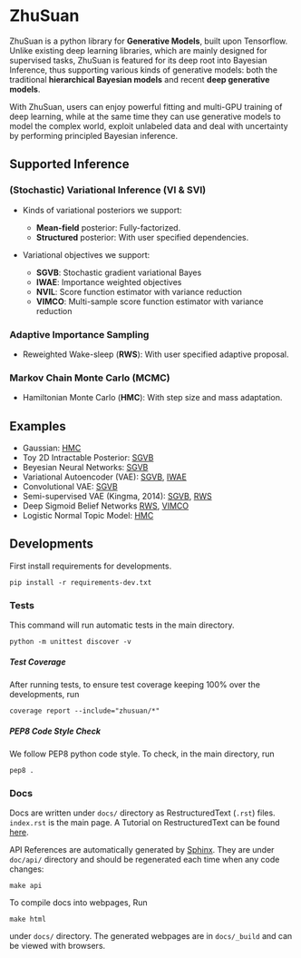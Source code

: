 # ZhuSuan

ZhuSuan is a python	library	for	**Generative Models**, built upon Tensorflow.
Unlike existing deep learning libraries, which are mainly designed for
supervised tasks, ZhuSuan is featured for its deep root into Bayesian
Inference, thus supporting various kinds of generative models: both the
traditional **hierarchical Bayesian models** and recent
**deep generative models**.

With ZhuSuan, users can enjoy powerful fitting and multi-GPU training of deep
learning, while at the same time they can use generative models to model the
complex world, exploit unlabeled data and deal with uncertainty by performing
principled Bayesian inference.

## Supported Inference
### (Stochastic) Variational Inference (VI & SVI)
* Kinds of variational posteriors we support:
  * __Mean-field__ posterior: Fully-factorized.
  * __Structured__ posterior: With user specified dependencies.

* Variational objectives we support:
  * __SGVB__: Stochastic gradient variational Bayes
  * __IWAE__: Importance weighted objectives
  * __NVIL__: Score function estimator with variance reduction
  * __VIMCO__: Multi-sample score function estimator with variance reduction

### Adaptive Importance Sampling
* Reweighted Wake-sleep (__RWS__): With user specified adaptive proposal.

### Markov Chain Monte Carlo (MCMC)
* Hamiltonian Monte Carlo (__HMC__): With step size and mass adaptation.

## Examples
* Gaussian: 
[HMC](examples/gaussian.py)
* Toy 2D Intractable Posterior: 
[SGVB](examples/toy2d.py)
* Beyesian Neural Networks: 
[SGVB](examples/bayesian_nn.py)
* Variational Autoencoder (VAE): 
[SGVB](examples/vae.py), 
[IWAE](examples/iwae.py)
* Convolutional VAE: 
[SGVB](examples/vae_conv.py)
* Semi-supervised VAE (Kingma, 2014): 
[SGVB](examples/vae_ssl.py),
[RWS](examples/vae_ssl_rws.py)
* Deep Sigmoid Belief Networks
[RWS](examples/sbn_rws.py),
[VIMCO](examples/sbn_vimco.py)
* Logistic Normal Topic Model: 
[HMC](examples/lntm_mcem.py)

## Developments

First install requirements for developments.

`pip install -r requirements-dev.txt`

### Tests
This command will run automatic tests in the main directory.

`python -m unittest discover -v`

##### Test Coverage
After running tests, to ensure test coverage keeping 100% over the 
developments, run

`coverage report --include="zhusuan/*"`

##### PEP8 Code Style Check
We follow PEP8 python code style. To check, in the main directory, run

`pep8 .`

### Docs

Docs are written under `docs/` directory as RestructuredText (`.rst`) files.
`index.rst` is the main page. A Tutorial on RestructuredText can be found 
[here](https://pythonhosted.org/an_example_pypi_project/sphinx.html).

API References are automatically generated by 
[Sphinx](http://www.sphinx-doc.org/en/stable/). They are under `doc/api/` 
directory and should be regenerated each time when any code changes:

`make api`

To compile docs into webpages, Run

`make html`

under `docs/` directory. The generated webpages are in `docs/_build` and
can be viewed with browsers.
